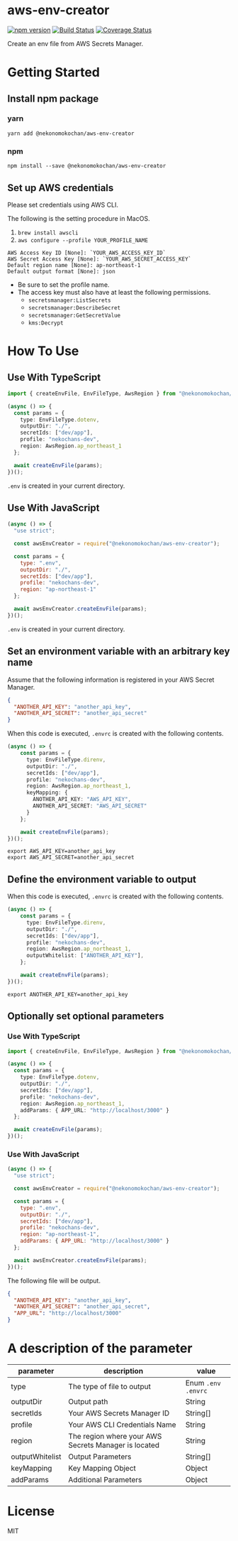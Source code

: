 # aws-env-creator

[![npm version](https://badge.fury.io/js/%40nekonomokochan%2Faws-env-creator.svg)](https://badge.fury.io/js/%40nekonomokochan%2Faws-env-creator)
[![Build Status](https://travis-ci.org/nekonomokochan/aws-env-creator.svg?branch=master)](https://travis-ci.org/nekonomokochan/aws-env-creator)
[![Coverage Status](https://coveralls.io/repos/github/nekonomokochan/aws-env-creator/badge.svg)](https://coveralls.io/github/nekonomokochan/aws-env-creator)

Create an env file from AWS Secrets Manager.

# Getting Started

## Install npm package

### yarn
`yarn add @nekonomokochan/aws-env-creator`

### npm
`npm install --save @nekonomokochan/aws-env-creator`

## Set up AWS credentials

Please set credentials using AWS CLI.

The following is the setting procedure in MacOS.

1. `brew install awscli`
1. `aws configure --profile YOUR_PROFILE_NAME`

```
AWS Access Key ID [None]: `YOUR_AWS_ACCESS_KEY_ID`
AWS Secret Access Key [None]: `YOUR_AWS_SECRET_ACCESS_KEY`
Default region name [None]: ap-northeast-1
Default output format [None]: json
```

- Be sure to set the profile name.
- The access key must also have at least the following permissions.
  - `secretsmanager:ListSecrets`
  - `secretsmanager:DescribeSecret`
  - `secretsmanager:GetSecretValue`
  - `kms:Decrypt`

# How To Use

## Use With TypeScript

```typescript
import { createEnvFile, EnvFileType, AwsRegion } from "@nekonomokochan/aws-env-creator";

(async () => {
  const params = {
    type: EnvFileType.dotenv,
    outputDir: "./",
    secretIds: ["dev/app"],
    profile: "nekochans-dev",
    region: AwsRegion.ap_northeast_1
  };

  await createEnvFile(params);
})();
```

`.env` is created in your current directory.

## Use With JavaScript

```javascript
(async () => {
  "use strict";

  const awsEnvCreator = require("@nekonomokochan/aws-env-creator");

  const params = {
    type: ".env",
    outputDir: "./",
    secretIds: ["dev/app"],
    profile: "nekochans-dev",
    region: "ap-northeast-1"
  };

  await awsEnvCreator.createEnvFile(params);
})();
```

`.env` is created in your current directory.

## Set an environment variable with an arbitrary key name

Assume that the following information is registered in your AWS Secret Manager.

```json
{
  "ANOTHER_API_KEY": "another_api_key",
  "ANOTHER_API_SECRET": "another_api_secret"
}
```

When this code is executed, `.envrc` is created with the following contents.

```typescript
(async () => {
    const params = {
      type: EnvFileType.direnv,
      outputDir: "./",
      secretIds: ["dev/app"],
      profile: "nekochans-dev",
      region: AwsRegion.ap_northeast_1,
      keyMapping: {
        ANOTHER_API_KEY: "AWS_API_KEY",
        ANOTHER_API_SECRET: "AWS_API_SECRET"
      }
    };

    await createEnvFile(params);
})();
```

```
export AWS_API_KEY=another_api_key
export AWS_API_SECRET=another_api_secret
```

## Define the environment variable to output

When this code is executed, `.envrc` is created with the following contents.

```typescript
(async () => {
    const params = {
      type: EnvFileType.direnv,
      outputDir: "./",
      secretIds: ["dev/app"],
      profile: "nekochans-dev",
      region: AwsRegion.ap_northeast_1,
      outputWhitelist: ["ANOTHER_API_KEY"],
    };

    await createEnvFile(params);
})();
```

```
export ANOTHER_API_KEY=another_api_key
```

## Optionally set optional parameters

### Use With TypeScript

```typescript
import { createEnvFile, EnvFileType, AwsRegion } from "@nekonomokochan/aws-env-creator";

(async () => {
  const params = {
    type: EnvFileType.dotenv,
    outputDir: "./",
    secretIds: ["dev/app"],
    profile: "nekochans-dev",
    region: AwsRegion.ap_northeast_1,
    addParams: { APP_URL: "http://localhost/3000" }
  };

  await createEnvFile(params);
})();
```

### Use With JavaScript

```javascript
(async () => {
  "use strict";

  const awsEnvCreator = require("@nekonomokochan/aws-env-creator");

  const params = {
    type: ".env",
    outputDir: "./",
    secretIds: ["dev/app"],
    profile: "nekochans-dev",
    region: "ap-northeast-1",
    addParams: { APP_URL: "http://localhost/3000" }
  };

  await awsEnvCreator.createEnvFile(params);
})();
```

The following file will be output.

```json
{
  "ANOTHER_API_KEY": "another_api_key",
  "ANOTHER_API_SECRET": "another_api_secret",
  "APP_URL": "http://localhost/3000"
}
```

# A description of the parameter

| parameter       | description                                          | value                |
|-----------------|------------------------------------------------------|----------------------|
| type            | The type of file to output                           | Enum `.env` `.envrc` |
| outputDir       | Output path                                          | String               |
| secretIds       | Your AWS Secrets Manager ID                          | String[]             |
| profile         | Your AWS CLI Credentials Name                        | String               |
| region          | The region where your AWS Secrets Manager is located | String               |
| outputWhitelist | Output Parameters                                    | String[]             |
| keyMapping      | Key Mapping Object                                   | Object               |
| addParams       | Additional Parameters                                | Object               |

# License
MIT
